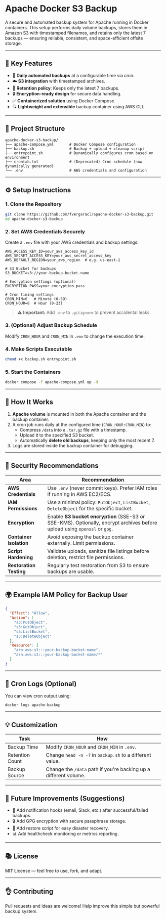 # Apache Docker S3 Backup

A secure and automated backup system for Apache running in Docker containers. This setup performs daily volume backups, stores them in Amazon S3 with timestamped filenames, and retains only the latest 7 backups — ensuring reliable, consistent, and space-efficient offsite storage.

---

## 🔐 Key Features

- 🔄 **Daily automated backups** at a configurable time via cron.
- ☁️ **S3 integration** with timestamped archives.
- 🧹 **Retention policy**: Keeps only the latest 7 backups.
- 🔒 **Encryption-ready design** for secure data handling.
- ✅ **Containerized solution** using Docker Compose.
- 🔍 **Lightweight and extensible** backup container using AWS CLI.

---

## 💁️‍️ Project Structure

```
apache-docker-s3-backup/
├── apache-compose.yml       # Docker Compose configuration
├── backup.sh                # Backup + upload + cleanup script
├── entrypoint.sh            # Dynamically configures cron based on environment
├── crontab.txt              # (Deprecated) Cron schedule (now dynamically generated)
└── .env                     # AWS credentials and configuration
```

---

## ⚙️ Setup Instructions

### 1. Clone the Repository

```bash
git clone https://github.com/fvergaracl/apache-docker-s3-backup.git
cd apache-docker-s3-backup
```

### 2. Set AWS Credentials Securely

Create a `.env` file with your AWS credentials and backup settings:

```env
AWS_ACCESS_KEY_ID=your_aws_access_key_id
AWS_SECRET_ACCESS_KEY=your_aws_secret_access_key
AWS_DEFAULT_REGION=your_aws_region  # e.g. us-east-1

# S3 Bucket for backups
S3_BUCKET=s3://your-backup-bucket-name

# Encryption settings (optional)
ENCRYPTION_PASS=your_encryption_pass

# Cron timing settings
CRON_MIN=0   # Minute (0-59)
CRON_HOUR=0  # Hour (0-23)
```

> ⚠️ **Important:** Add `.env` to `.gitignore` to prevent accidental leaks.

### 3. (Optional) Adjust Backup Schedule

Modify `CRON_HOUR` and `CRON_MIN` in `.env` to change the execution time.

### 4. Make Scripts Executable

```bash
chmod +x backup.sh entrypoint.sh
```

### 5. Start the Containers

```bash
docker compose -f apache-compose.yml up -d
```

---

## 📄 How It Works

1. **Apache volume** is mounted in both the Apache container and the backup container.
2. A cron job runs daily at the configured time (`CRON_HOUR:CRON_MIN`) to:
   - Compress `/data` into a `.tar.gz` file with a timestamp.
   - Upload it to the specified S3 bucket.
   - Automatically **delete old backups**, keeping only the most recent 7.
3. Logs are stored inside the backup container for debugging.

---

## 🔐 Security Recommendations

| Area                    | Recommendation                                                                                                            |
| ----------------------- | ------------------------------------------------------------------------------------------------------------------------- |
| **AWS Credentials**     | Use `.env` (never commit keys). Prefer IAM roles if running in AWS EC2/ECS.                                               |
| **IAM Permissions**     | Use a minimal policy: `PutObject`, `ListBucket`, `DeleteObject` for the specific bucket.                                  |
| **Encryption**          | Enable **S3 bucket encryption** (SSE-S3 or SSE-KMS). Optionally, encrypt archives before upload using `openssl` or `gpg`. |
| **Container Isolation** | Avoid exposing the backup container externally. Limit permissions.                                                        |
| **Script Hardening**    | Validate uploads, sanitize file listings before deletion, restrict file permissions.                                      |
| **Restoration Testing** | Regularly test restoration from S3 to ensure backups are usable.                                                          |

---

## 🌍 Example IAM Policy for Backup User

```json
{
  "Effect": "Allow",
  "Action": [
    "s3:PutObject",
    "s3:GetObject",
    "s3:ListBucket",
    "s3:DeleteObject"
  ],
  "Resource": [
    "arn:aws:s3:::your-backup-bucket-name",
    "arn:aws:s3:::your-backup-bucket-name/*"
  ]
}
```

---

## 💌 Cron Logs (Optional)

You can view cron output using:

```bash
docker logs apache-backup
```

---

## 💡 Customization

| Task            | How                                                              |
| --------------- | ---------------------------------------------------------------- |
| Backup Time     | Modify `CRON_HOUR` and `CRON_MIN` in `.env`.                     |
| Retention Count | Change `head -n -7` in `backup.sh` to a different value.         |
| Backup Source   | Change the `/data` path if you're backing up a different volume. |

---

## 📀 Future Improvements (Suggestions)

- 📩 Add notification hooks (email, Slack, etc.) after successful/failed backups.
- 🔒 Add GPG encryption with secure passphrase storage.
- 🔄 Add restore script for easy disaster recovery.
- 📊 Add healthcheck monitoring or metrics reporting.

---

## 📚 License

MIT License — feel free to use, fork, and adapt.

---

## 👌 Contributing

Pull requests and ideas are welcome! Help improve this simple but powerful backup system.
